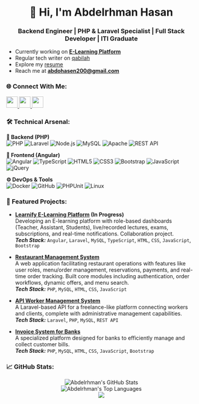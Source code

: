 <h1 align="center">👋 Hi, I'm Abdelrhman Hasan</h1>
<h3 align="center"> Backend Engineer | PHP & Laravel Specialist | Full Stack Developer | ITI Graduate </h3>

-  Currently working on **[E-Learning Platform](https://github.com/io-somaya/Learnify)**
- Regular tech writer on [qabilah](https://qabilah.com/profile/abdelrhman-hasan-945428279/posts)
-  Explore my [resume](https://drive.google.com/drive/folders/1rYABR9N0wO0WpYBKU8nuIhtCgW3b66VN?usp=drive_link)
-  Reach me at **abdohasen200@gmail.com**

<h3 align="left">🌐 Connect With Me:</h3>
<p align="left">
  <a href="https://linkedin.com/in/abdelrhman-hasan22/" target="blank">
    <img src="https://img.shields.io/badge/LinkedIn-0077B5?logo=linkedin&logoColor=white" height="30"/>
  </a>
  <a href="https://wa.me/201011608515" target="blank">
    <img src="https://img.shields.io/badge/WhatsApp-25D366?logo=whatsapp&logoColor=white" height="30"/>
  </a>
  <a href="mailto:abdohasen200@gmail.com">
    <img src="https://img.shields.io/badge/Gmail-D14836?logo=gmail&logoColor=white" height="30"/>
  </a>
</p>

<h3 align="left">🛠️ Technical Arsenal:</h3>

**🔧 Backend (PHP)**  
![PHP](https://img.shields.io/badge/PHP-777BB4?logo=php&logoColor=white)
![Laravel](https://img.shields.io/badge/Laravel-FF2D20?logo=laravel&logoColor=white)
![Node.js](https://img.shields.io/badge/Node.js-339933?logo=node.js&logoColor=white)
![MySQL](https://img.shields.io/badge/MySQL-4479A1?logo=mysql&logoColor=white)
![Apache](https://img.shields.io/badge/Apache-D22128?logo=apache&logoColor=white)
![REST API](https://img.shields.io/badge/API-FF6C37?logo=postman&logoColor=white)

**🎨 Frontend (Angular)**  
![Angular](https://img.shields.io/badge/Angular-DD0031?logo=angular&logoColor=white)
![TypeScript](https://img.shields.io/badge/TypeScript-3178C6?logo=typescript&logoColor=white)
![HTML5](https://img.shields.io/badge/HTML5-E34F26?logo=html5&logoColor=white)
![CSS3](https://img.shields.io/badge/CSS3-1572B6?logo=css3&logoColor=white)
![Bootstrap](https://img.shields.io/badge/Bootstrap-7952B3?logo=bootstrap&logoColor=white)
![JavaScript](https://img.shields.io/badge/JavaScript-F7DF1E?logo=javascript&logoColor=black)
![jQuery](https://img.shields.io/badge/jQuery-0769AD?logo=jquery&logoColor=white)

**⚙️ DevOps & Tools**  
![Docker](https://img.shields.io/badge/Docker-2496ED?logo=docker&logoColor=white)
![GitHub](https://img.shields.io/badge/GitHub-181717?logo=github&logoColor=white)
![PHPUnit](https://img.shields.io/badge/Testing-25A162?logo=php&logoColor=white)
![Linux](https://img.shields.io/badge/Linux-FCC624?logo=linux&logoColor=black)

<h3 align="left">📌 Featured Projects:</h3>

<ul>
  <li>
    <p>
      <strong><a href="https://github.com/io-somaya/Learnify">Learnify E-Learning Platform</a> (In Progress)</strong><br/>
      Developing an E-learning platform with role-based dashboards (Teacher, Assistant, Students), live/recorded lectures, exams, subscriptions, and real-time notifications. Collaboration project.
      <br/><em><strong>Tech Stack:</strong></em> <code>Angular</code>, <code>Laravel</code>, <code>MySQL</code>, <code>TypeScript</code>, <code>HTML</code>, <code>CSS</code>, <code>JavaScript</code>, <code>Bootstrap</code>
    </p>
  </li>
  <li>
    <p>
      <strong><a href="https://github.com/Abdo-hasen/PHP_Restaurant">Restaurant Management System</a></strong><br/>
      A web application facilitating restaurant operations with features like user roles, menu/order management, reservations, payments, and real-time order tracking. Built core modules including authentication, order workflows, dynamic offers, and menu search.
      <br/><em><strong>Tech Stack:</strong></em> <code>PHP</code>, <code>MySQL</code>, <code>HTML</code>, <code>CSS</code>, <code>JavaScript</code>
    </p>
  </li>
  <li>
    <p>
      <strong><a href="https://github.com/Abdo-hasen/worker-system">API Worker Management System</a></strong><br/>
      A Laravel-based API for a freelance-like platform connecting workers and clients, complete with administrative management capabilities.
      <br/><em><strong>Tech Stack:</strong></em> <code>Laravel</code>, <code>PHP</code>, <code>MySQL</code>, <code>REST API</code>
    </p>
  </li>
   <li>
    <p>
      <strong><a href="https://github.com/Abdo-hasen/Invoice_system">Invoice System for Banks</a></strong><br/>
      A specialized platform designed for banks to efficiently manage and collect customer bills.
      <br/><em><strong>Tech Stack:</strong></em> <code>PHP</code>, <code>MySQL</code>, <code>HTML</code>, <code>CSS</code>, <code>JavaScript</code>, <code>Bootstrap</code>
    </p>
  </li>
</ul>


<h3 align="left">📈 GitHub Stats:</h3>

<p align="center">
  <!-- General Stats Card -->
  <img src="https://github-readme-stats.vercel.app/api?username=abdo-hasen&show_icons=true&theme=radical&hide_border=true&count_private=true&rank_icon=github" alt="Abdelrhman's GitHub Stats"/>
  <br/>
  <!-- Top Languages Card -->
  <img src="https://github-readme-stats.vercel.app/api/top-langs/?username=abdo-hasen&layout=compact&theme=radical&hide_border=true&count_private=true" alt="Abdelrhman's Top Languages"/>
  <br/> 
  <!-- GitHub Streak Stats -->
  <a href="https://git.io/streak-stats">
<!--      <img src="https://github-readme-streak-stats.vercel.app/?user=abdo-hasen&theme=radical&hide_border=true" alt="GitHub Streak"/> -->
     <!-- OR Try this alternative streak if the one above fails -->
<!--      <img src="https://github-readme-stats.vercel.app/api/streak-stats?user=abdo-hasen&theme=radical&hide_border=true" alt="GitHub Streak"/> -->
  <img align="center" src="https://github-readme-streak-stats.herokuapp.com/?user=abdo-hasen&theme=dark" />
  </a>
</p>
